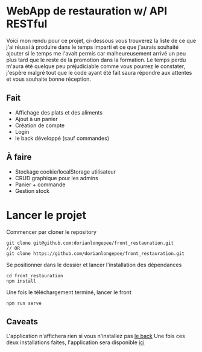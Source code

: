 # WebApp de restauration w/ API RESTful
Voici mon rendu pour ce projet, ci-dessous vous trouverez la liste de ce que j'ai réussi à produire dans le temps imparti et ce que j'aurais souhaité ajouter si le temps me l'avait permis car malheureusement arrivé un peu plus tard que le reste de la promotion dans la formation. Le temps perdu m'aura été quelque peu préjudiciable comme vous pourrez le constater, j'espère malgré tout que le code ayant été fait saura répondre aux attentes et vous souhaite bonne réception.

## Fait
- Affichage des plats et des aliments
- Ajout à un panier
- Création de compte
- Login
- le back développé (sauf commandes)

## À faire
- Stockage cookie/localStorage utilisateur
- CRUD graphique pour les admins
- Panier + commande
- Gestion stock

# Lancer le projet
Commencer par cloner le repository

```
git clone git@github.com:dorianlongepee/front_restauration.git
// OR
git clone https://github.com/dorianlongepee/front_restauration.git
```

Se positionner dans le dossier et lancer l'installation des dépendances

```
cd front_restauration
npm install
```

Une fois le téléchargement terminé, lancer le front

```
npm run serve
```
## Caveats
L'application n'affichera rien si vous n'installez pas [le back](https://github.com/dorianlongepee/api_restauration)
Une fois ces deux installations faites, l'application sera disponible [ici](http://localhost:8080)
